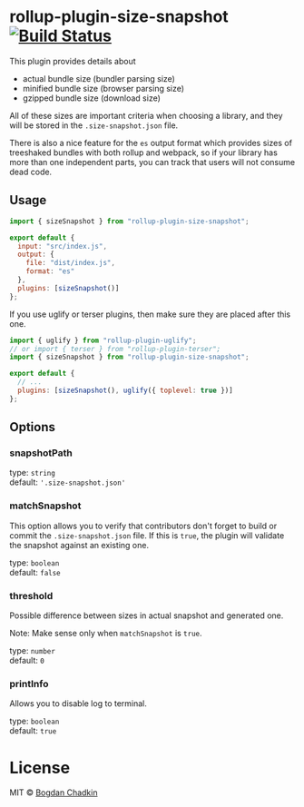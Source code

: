 # rollup-plugin-size-snapshot [![Build Status][travis-img]][travis]

[travis-img]: https://travis-ci.com/TrySound/rollup-plugin-size-snapshot.svg
[travis]: https://travis-ci.com/TrySound/rollup-plugin-size-snapshot

This plugin provides details about

* actual bundle size (bundler parsing size)
* minified bundle size (browser parsing size)
* gzipped bundle size (download size)

All of these sizes are important criteria when choosing a library, and they will be stored in the `.size-snapshot.json` file.

There is also a nice feature for the `es` output format which provides sizes of treeshaked bundles with both rollup and webpack, so if your library has more than one independent parts, you can track that users will not consume dead code.

## Usage

```js
import { sizeSnapshot } from "rollup-plugin-size-snapshot";

export default {
  input: "src/index.js",
  output: {
    file: "dist/index.js",
    format: "es"
  },
  plugins: [sizeSnapshot()]
};
```

If you use uglify or terser plugins, then make sure they are placed after this one.

```js
import { uglify } from "rollup-plugin-uglify";
// or import { terser } from "rollup-plugin-terser";
import { sizeSnapshot } from "rollup-plugin-size-snapshot";

export default {
  // ...
  plugins: [sizeSnapshot(), uglify({ toplevel: true })]
};
```

## Options

### snapshotPath

type: `string`  
default: `'.size-snapshot.json'`

### matchSnapshot

This option allows you to verify that contributors don't forget to build or commit the `.size-snapshot.json` file. If this is `true`, the plugin will validate the snapshot against an existing one.

type: `boolean`  
default: `false`

### threshold

Possible difference between sizes in actual snapshot and generated one.

Note: Make sense only when `matchSnapshot` is `true`.

type: `number`  
default: `0`

### printInfo

Allows you to disable log to terminal.

type: `boolean`  
default: `true`

# License

MIT &copy; [Bogdan Chadkin](mailto:trysound@yandex.ru)
